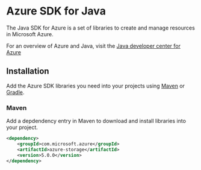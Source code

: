 # Azure SDK for Java

The Java SDK for Azure is a set of libraries to create and manage resources in Microsoft Azure.

For an overview of Azure and Java, visit the [Java developer center for Azure](https://azure.microsoft.com/en-us/develop/java)

## Installation

Add the Azure SDK libraries you need into your projects using [Maven](https://maven.apache.org) or [Gradle](https://gradle.org). 

### Maven

Add a depdendency entry in Maven to download and install libraries into your project.

```xml
<dependency>
    <groupId>com.microsoft.azure</groupId>
    <artifactId>azure-storage</artifactId>
    <version>5.0.0</version>
</dependency>
```

## 
